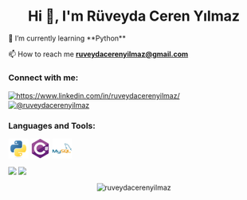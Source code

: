 <h1 align="center">Hi 👋, I'm Rüveyda Ceren Yılmaz</h1>
🌱 I’m currently learning **Python**

📫 How to reach me **ruveydacerenyilmaz@gmail.com**

<h3 align="left">Connect with me:</h3>
<p align="left">
<a href="https://linkedin.com/in/https://www.linkedin.com/in/ruveydacerenyilmaz/" target="blank"><img align="center" src="https://raw.githubusercontent.com/rahuldkjain/github-profile-readme-generator/master/src/images/icons/Social/linked-in-alt.svg" alt="https://www.linkedin.com/in/ruveydacerenyilmaz/" height="30" width="40" /></a>
<a href="https://medium.com/@ruveydacerenyilmaz" target="blank"><img align="center" src="https://raw.githubusercontent.com/rahuldkjain/github-profile-readme-generator/master/src/images/icons/Social/medium.svg" alt="@ruveydacerenyilmaz" height="30" width="40" /></a>
</p>

<h3 align="left">Languages and Tools:</h3>
  <tr style="height: 18px;">
    <td style="width: 441; height: 18px;">
      <p align="left"> 
        <img src="https://raw.githubusercontent.com/devicons/devicon/master/icons/python/python-original.svg" alt="python" width="40" height="40"/>
        <img src="https://raw.githubusercontent.com/devicons/devicon/master/icons/csharp/csharp-original.svg" alt="csharp" width="40" height="40"/>  
        <img src="https://raw.githubusercontent.com/devicons/devicon/master/icons/mysql/mysql-original-wordmark.svg" alt="mysql" width="40" height="40"/> 
      </p>
      </td>
        <td style="width: 441;" align="center">
            <img src="https://github-readme-stats.vercel.app/api/top-langs/?username=ruveydacerenyilmaz&theme=dracula&layout=compact&langs_count=10" />
        </td>
        <td style="width: 441;" align="center" >
            <img src="https://github-readme-stats.vercel.app/api?username=ruveydacerenyilmaz&count_private=true&show_icons=true&theme=dracula"/>
        </td> 
<p align="center"> <img src="https://komarev.com/ghpvc/?username=ruveydacerenyilmaz&label=Profile%20views&color=0e75b6&style=flat" alt="ruveydacerenyilmaz" /> </p>
